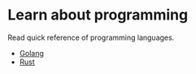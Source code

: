 # Learn about programming

Read quick reference of programming languages.

- [Golang](https://github.com/onehex/gitlearn/blob/main/LearnGo.md)
- [Rust](https://github.com/onehex/gitlearn/blob/main/rust.md)
